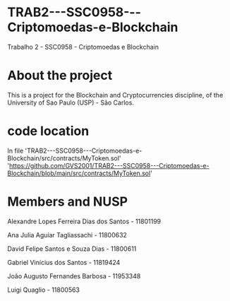 # TRAB2---SSC0958---Criptomoedas-e-Blockchain
Trabalho 2 - SSC0958 - Criptomoedas e Blockchain

# About the project
This is a project for the Blockchain and Cryptocurrencies discipline, of the University of Sao Paulo (USP) - São Carlos.

# code location
In file 'TRAB2---SSC0958---Criptomoedas-e-Blockchain/src/contracts/MyToken.sol'
'https://github.com/GVS2001/TRAB2---SSC0958---Criptomoedas-e-Blockchain/blob/main/src/contracts/MyToken.sol'

# Members and NUSP
Alexandre Lopes Ferreira Dias dos Santos - 11801199

Ana Julia Aguiar Tagliassachi - 11800632

David Felipe Santos e Souza Dias - 11800611

Gabriel Vinícius dos Santos - 11819424

João Augusto Fernandes Barbosa - 11953348

Luigi Quaglio - 11800563
